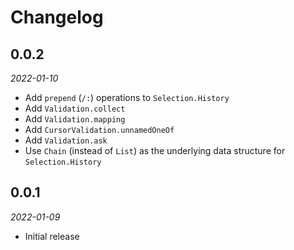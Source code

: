 # Changelog

## 0.0.2

_2022-01-10_

* Add `prepend` (`/:`) operations to `Selection.History`
* Add `Validation.collect`
* Add `Validation.mapping`
* Add `CursorValidation.unnamedOneOf`
* Add `Validation.ask`
* Use `Chain` (instead of `List`) as the underlying data structure for `Selection.History`

## 0.0.1

_2022-01-09_

* Initial release